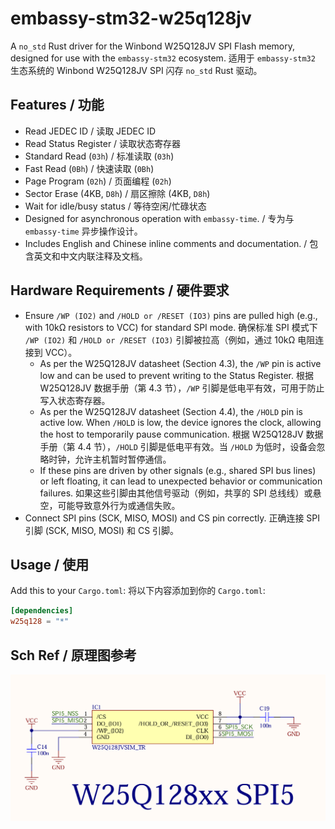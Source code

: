 # embassy-stm32-w25q128jv

A `no_std` Rust driver for the Winbond W25Q128JV SPI Flash memory, designed for use with the `embassy-stm32` ecosystem.
适用于 `embassy-stm32` 生态系统的 Winbond W25Q128JV SPI 闪存 `no_std` Rust 驱动。

## Features / 功能

* Read JEDEC ID / 读取 JEDEC ID
* Read Status Register / 读取状态寄存器
* Standard Read (`03h`) / 标准读取 (`03h`)
* Fast Read (`0Bh`) / 快速读取 (`0Bh`)
* Page Program (`02h`) / 页面编程 (`02h`)
* Sector Erase (4KB, `D8h`) / 扇区擦除 (4KB, `D8h`)
* Wait for idle/busy status / 等待空闲/忙碌状态
* Designed for asynchronous operation with `embassy-time`. / 专为与 `embassy-time` 异步操作设计。
* Includes English and Chinese inline comments and documentation. / 包含英文和中文内联注释及文档。

## Hardware Requirements / 硬件要求

* Ensure `/WP (IO2)` and `/HOLD or /RESET (IO3)` pins are pulled high (e.g., with 10kΩ resistors to VCC) for standard SPI mode.
  确保标准 SPI 模式下 `/WP (IO2)` 和 `/HOLD or /RESET (IO3)` 引脚被拉高（例如，通过 10kΩ 电阻连接到 VCC）。
  * As per the W25Q128JV datasheet (Section 4.3), the `/WP` pin is active low and can be used to prevent writing to the Status Register.
    根据 W25Q128JV 数据手册（第 4.3 节），`/WP` 引脚是低电平有效，可用于防止写入状态寄存器。
  * As per the W25Q128JV datasheet (Section 4.4), the `/HOLD` pin is active low. When `/HOLD` is low, the device ignores the clock, allowing the host to temporarily pause communication.
    根据 W25Q128JV 数据手册（第 4.4 节），`/HOLD` 引脚是低电平有效。当 `/HOLD` 为低时，设备会忽略时钟，允许主机暂时暂停通信。
  * If these pins are driven by other signals (e.g., shared SPI bus lines) or left floating, it can lead to unexpected behavior or communication failures.
    如果这些引脚由其他信号驱动（例如，共享的 SPI 总线线）或悬空，可能导致意外行为或通信失败。
* Connect SPI pins (SCK, MISO, MOSI) and CS pin correctly.
  正确连接 SPI 引脚 (SCK, MISO, MOSI) 和 CS 引脚。

## Usage / 使用

Add this to your `Cargo.toml`:
将以下内容添加到你的 `Cargo.toml`:

```toml
[dependencies]
w25q128 = "*" 
```
## Sch Ref / 原理图参考
![](images/sch_w25q128.jpg)